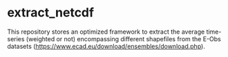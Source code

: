 # extract_netcdf
This repository stores an optimized framework to extract the average time-series (weighted or not) encompassing different shapefiles from the E-Obs datasets (https://www.ecad.eu/download/ensembles/download.php).  
